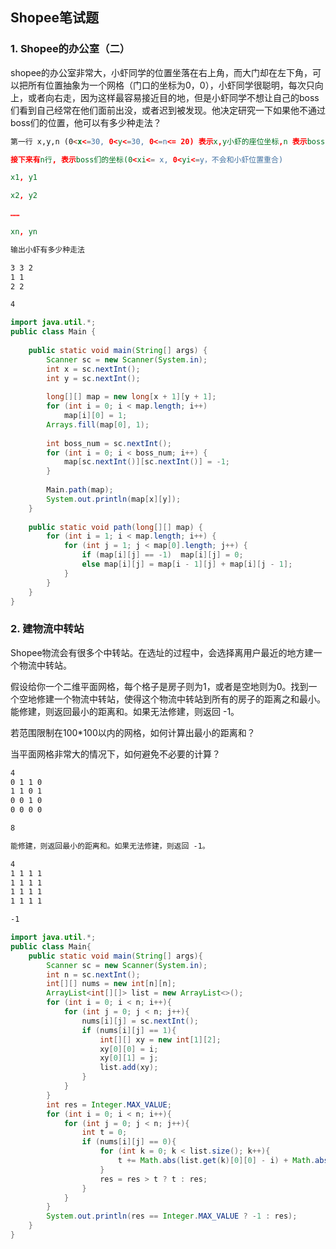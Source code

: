 ## Shopee笔试题

### 1. Shopee的办公室（二）
shopee的办公室非常大，小虾同学的位置坐落在右上角，而大门却在左下角，可以把所有位置抽象为一个网格（门口的坐标为0，0），小虾同学很聪明，每次只向上，或者向右走，因为这样最容易接近目的地，但是小虾同学不想让自己的boss们看到自己经常在他们面前出没，或者迟到被发现。他决定研究一下如果他不通过boss们的位置，他可以有多少种走法？

```html
第一行 x,y,n (0<x<=30, 0<y<=30, 0<=n<= 20) 表示x,y小虾的座位坐标,n 表示boss的数量（ n <= 20）

接下来有n行, 表示boss们的坐标(0<xi<= x, 0<yi<=y，不会和小虾位置重合)

x1, y1

x2, y2

……

xn, yn
```
```html
输出小虾有多少种走法
```

```html
3 3 2
1 1
2 2
```

```html
4
```

```java
import java.util.*;
public class Main {
 
    public static void main(String[] args) {
        Scanner sc = new Scanner(System.in);
        int x = sc.nextInt();
        int y = sc.nextInt();
 
        long[][] map = new long[x + 1][y + 1];
        for (int i = 0; i < map.length; i++)
            map[i][0] = 1;
        Arrays.fill(map[0], 1);
 
        int boss_num = sc.nextInt();
        for (int i = 0; i < boss_num; i++) {
            map[sc.nextInt()][sc.nextInt()] = -1;
        }
 
        Main.path(map);
        System.out.println(map[x][y]);
    }
 
    public static void path(long[][] map) {
        for (int i = 1; i < map.length; i++) {
            for (int j = 1; j < map[0].length; j++) {
                if (map[i][j] == -1)  map[i][j] = 0;
                else map[i][j] = map[i - 1][j] + map[i][j - 1];
            }
        }
    }
}
```

### 2. 建物流中转站
Shopee物流会有很多个中转站。在选址的过程中，会选择离用户最近的地方建一个物流中转站。

假设给你一个二维平面网格，每个格子是房子则为1，或者是空地则为0。找到一个空地修建一个物流中转站，使得这个物流中转站到所有的房子的距离之和最小。 能修建，则返回最小的距离和。如果无法修建，则返回 -1。


若范围限制在100*100以内的网格，如何计算出最小的距离和？

当平面网格非常大的情况下，如何避免不必要的计算？

```html
4
0 1 1 0
1 1 0 1
0 0 1 0
0 0 0 0
```

```html
8

能修建，则返回最小的距离和。如果无法修建，则返回 -1。
```

```html
4
1 1 1 1
1 1 1 1
1 1 1 1
1 1 1 1
```

```html
-1
```

```java
import java.util.*;
public class Main{
    public static void main(String[] args){
        Scanner sc = new Scanner(System.in);
        int n = sc.nextInt();
        int[][] nums = new int[n][n];
        ArrayList<int[][]> list = new ArrayList<>();
        for (int i = 0; i < n; i++){
            for (int j = 0; j < n; j++){
                nums[i][j] = sc.nextInt();
                if (nums[i][j] == 1){
                    int[][] xy = new int[1][2];
                    xy[0][0] = i;
                    xy[0][1] = j;
                    list.add(xy);
                }
            }
        }
        int res = Integer.MAX_VALUE;
        for (int i = 0; i < n; i++){
            for (int j = 0; j < n; j++){
                int t = 0;
                if (nums[i][j] == 0){
                    for (int k = 0; k < list.size(); k++){
                        t += Math.abs(list.get(k)[0][0] - i) + Math.abs(list.get(k)[0][1] - j);
                    }
                    res = res > t ? t : res;
                }
            }
        }
        System.out.println(res == Integer.MAX_VALUE ? -1 : res);
    }
}
```